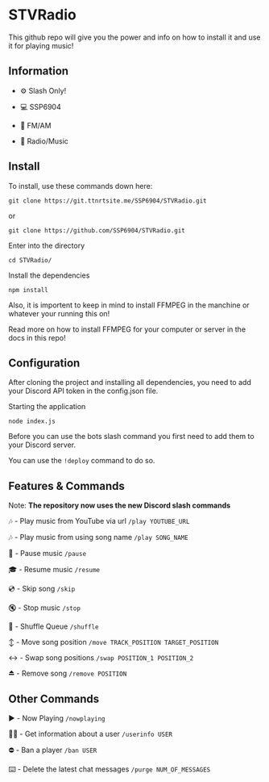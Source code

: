 # STVRadio

This github repo will give you the power and info on how to install it and use it for playing music!

## Information

* ⚙️ Slash Only!

* 💻 SSP6904

* 📡 FM/AM

* 🤖 Radio/Music

## Install

To install, use these commands down here:

```
git clone https://git.ttnrtsite.me/SSP6904/STVRadio.git
```

or

```
git clone https://github.com/SSP6904/STVRadio.git
```

Enter into the directory

```
cd STVRadio/
```

Install the dependencies

```
npm install
```

Also, it is importent to keep in mind to install FFMPEG in the manchine or whatever your running this on!

Read more on how to install FFMPEG for your computer or server in the docs in this repo!

## Configuration

After cloning the project and installing all dependencies, you need to add your Discord API token in the config.json file.

Starting the application

```
node index.js
```

Before you can use the bots slash command you first need to add them to your Discord server. 

You can use the ```!deploy``` command to do so.


## Features & Commands

Note: **The repository now uses the new Discord slash commands**

🎶 - Play music from YouTube via url `/play YOUTUBE_URL`

🎶 - Play music from using song name `/play SONG_NAME`

📃 - Pause music `/pause`

🎓 - Resume music `/resume`

💿 - Skip song `/skip`

🔇 - Stop music `/stop`

🔀 - Shuffle Queue `/shuffle`

↕ - Move song position `/move TRACK_POSITION TARGET_POSITION`

↔️ - Swap song positions `/swap POSITION_1 POSITION_2`

⏏️ - Remove song `/remove POSITION`


## Other Commands

▶️ - Now Playing `/nowplaying`

🙋‍♂️ - Get information about a user `/userinfo USER`

⛔ - Ban a player `/ban USER`

⌨️ - Delete the latest chat messages `/purge NUM_OF_MESSAGES`
